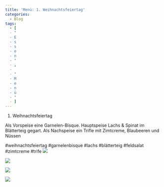 ```yaml
---
title: 'Menü: 1. Weihnachtsfeiertag'
categories:
  - Blog
tags:
  - [
  - "
  - E
  - s
  - s
  - e
  - n
  - "
  - ,
  -  
  - "
  - M
  - e
  - n
  - ü
  - "
  - ]
---
```


1. Weihnachtsfeiertag

Als Vorspeise eine Garnelen-Bisque.
Hauptspeise Lachs & Spinat im Blätterteig gegart.
Als Nachspeise ein Trifle mit Zimtcreme, Blaubeeren und Nüssen

#weihnachtsfeiertag #garnelenbisque #lachs #blätterteig #feldsalat #zimtcreme #trife
![](..\..\.\assets\2020-12-26-sonntag\1.jpg)

![](..\..\.\assets\2020-12-26-sonntag\2.jpg)

![](..\..\.\assets\2020-12-26-sonntag\3.jpg)

![](..\..\.\assets\2020-12-26-sonntag\4.jpg)



